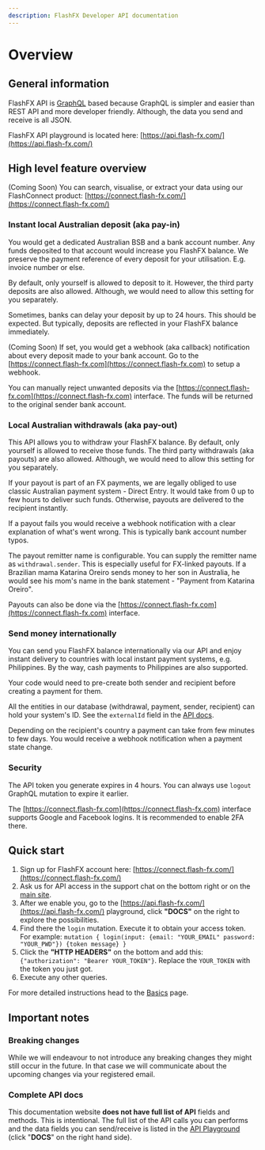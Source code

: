 ```yaml
---
description: FlashFX Developer API documentation
---
```


# Overview

## General information

FlashFX API is [GraphQL](http://graphql.github.io/learn/queries/) based because GraphQL is simpler and easier than REST API and more developer friendly. Although, the data you send and receive is all JSON.

FlashFX API playground is located here: [https://api.flash-fx.com/](https://api.flash-fx.com/)

## High level feature overview

\(Coming Soon\) You can search, visualise, or extract your data using our FlashConnect product: [https://connect.flash-fx.com/](https://connect.flash-fx.com/)

### Instant local Australian deposit \(aka pay-in\)

You would get a dedicated Australian BSB and a bank account number. Any funds deposited to that account would increase you FlashFX balance. We preserve the payment reference of every deposit for your utilisation. E.g. invoice number or else.

By default, only yourself is allowed to deposit to it. However, the third party deposits are also allowed. Although, we would need to allow this setting for you separately.

Sometimes, banks can delay your deposit by up to 24 hours. This should be expected. But typically, deposits are reflected in your FlashFX balance immediately.

\(Coming Soon\) If set, you would get a webhook \(aka callback\) notification about every deposit made to your bank account. Go to the [https://connect.flash-fx.com](https://connect.flash-fx.com) to setup a webhook.

You can manually reject unwanted deposits via the [https://connect.flash-fx.com](https://connect.flash-fx.com) interface. The funds will be returned to the original sender bank account.

### Local Australian withdrawals \(aka pay-out\)

This API allows you to withdraw your FlashFX balance. By default, only yourself is allowed to receive those funds. The third party withdrawals \(aka payouts\) are also allowed. Although, we would need to allow this setting for you separately.

If your payout is part of an FX payments, we are legally obliged to use classic Australian payment system -  Direct Entry. It would take from 0 up to few hours to deliver such funds. Otherwise, payouts are delivered to the recipient instantly.

If a payout fails you would receive a webhook notification with a clear explanation of what's went wrong. This is typically bank account number typos.

The payout remitter name is configurable. You can supply the remitter name as `withdrawal.sender`. This is especially useful for FX-linked payouts. If a Brazilian mama Katarina Oreiro sends money to her son in Australia, he would see his mom's name in the bank statement - "Payment from Katarina Oreiro".

Payouts can also be done via the [https://connect.flash-fx.com](https://connect.flash-fx.com) interface.

### Send money internationally

You can send you FlashFX balance internationally via our API and enjoy instant delivery to countries with local instant payment systems, e.g. Philippines. By the way, cash payments to Philippines are also supported.

Your code would need to pre-create both sender and recipient before creating a payment for them.

All the entities in our database \(withdrawal, payment, sender, recipient\) can hold your system's ID. See the `externalId` field in the [API docs](https://api.flash-fx.com/).

Depending on the recipient's country a payment can take from few minutes to few days. You would receive a webhook notification when a payment state change.

### Security

The API token you generate expires in 4 hours. You can always use `logout` GraphQL mutation to expire it earlier.

The [https://connect.flash-fx.com](https://connect.flash-fx.com) interface supports Google and Facebook logins. It is recommended to enable 2FA there.

## Quick start

1. Sign up for FlashFX account here: [https://connect.flash-fx.com/](https://connect.flash-fx.com/)
2. Ask us for API access in the support chat on the bottom right or on the [main site](https://www.flash-fx.com/).
3. After we enable you, go to the [https://api.flash-fx.com/](https://api.flash-fx.com/) playground, click **"DOCS"** on the right to explore the possibilities.
4. Find there the `login` mutation. Execute it to obtain your access token. For example: `mutation { login(input: {email: "YOUR_EMAIL" password: "YOUR_PWD"}) {token message} }`
5. Click the **"HTTP HEADERS"** on the bottom and add this: `{"authorization": "Bearer YOUR_TOKEN"}`. Replace the `YOUR_TOKEN` with the token you just got.
6. Execute any other queries.

For more detailed instructions head to the [Basics](basics/) page.

## Important notes

### Breaking changes

While we will endeavour to not introduce any breaking changes they might still occur in the future. In that case we will communicate about the upcoming changes via your registered email.

### Complete API docs

This documentation website **does not have full list of API** fields and methods. This is intentional. The full list of the API calls you can performs and the data fields you can send/receive is listed in the [API Playground](https://api.flash-fx.com/) \(click "**DOCS**" on the right hand side\).

